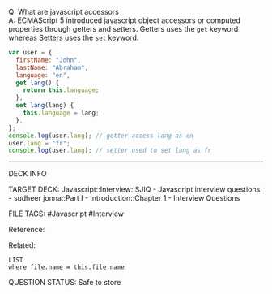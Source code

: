 Q: What are javascript accessors  
A: ECMAScript 5 introduced javascript object accessors or computed properties through getters and setters. Getters uses the `get` keyword whereas Setters uses the `set` keyword.
```javascript
var user = {
  firstName: "John",
  lastName: "Abraham",
  language: "en",
  get lang() {
    return this.language;
  },
  set lang(lang) {
    this.language = lang;
  },
};
console.log(user.lang); // getter access lang as en
user.lang = "fr";
console.log(user.lang); // setter used to set lang as fr
```
<!--ID: 1693596703497-->

---

DECK INFO

TARGET DECK: Javascript::Interview::SJIQ - Javascript interview questions - sudheer jonna::Part I - Introduction::Chapter 1 - Interview Questions

FILE TAGS: #Javascript #Interview

Reference:

Related:

```dataview
LIST
where file.name = this.file.name
```

QUESTION STATUS: Safe to store